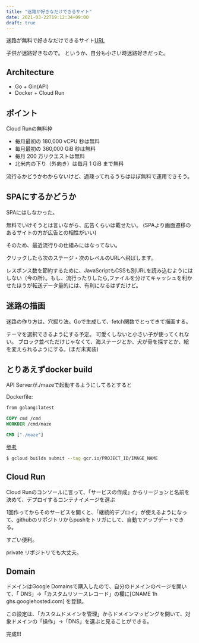 ```yaml
---
title: "迷路が好きなだけできるサイト"
date: 2021-03-22T19:12:34+09:00
draft: true
---
```


迷路が無料で好きなだけできるサイト[URL](https://maze.kokardy.net/)

子供が迷路好きなので。
というか、自分も小さい時迷路好きだった。

## Architecture

* Go + Gin(API)
* Docker + Cloud Run

## ポイント

Cloud Runの無料枠
* 毎月最初の 180,000 vCPU 秒は無料
* 毎月最初の 360,000 GiB 秒は無料
* 毎月 200 万リクエストは無料	
* 北米内の下り（外向き）は毎月 1 GiB まで無料

流行るかどうかわからないけど、過疎ってれるうちはほぼ無料で運用できそう。

## SPAにするかどうか

SPAにはしなかった。

無料でいけそうとは言いながら、広告くらいは載せたい。
(SPAより画面遷移のあるサイトの方が広告との相性がいい)

そのため、最近流行りの仕組みにはなってない。

クリックしたら次のステージ・次のレベルのURLへ飛ばします。

レスポンス数を節約するために、JavaScriptもCSSも別URLを読み込むようにはしない（今の所）。もし、流行ったりしたら,ファイルを分けてキャッシュを利かせたほうが転送データ量的には、有利になるはずだけど。

## 迷路の描画

迷路の作り方は、穴掘り法。Goで生成して、fetch関数でとってきて描画する。

テーマを選択できるようにする予定。
可愛くしないと小さい子が使ってくれない。
ブロック並べただけじゃなくて、海ステージとか、犬が骨を探すとか、絵を変えられるようにする。(まだ未実装)

## とりあえずdocker build

API Serverが./mazeで起動するようにしてるとすると

Dockerfile:
```Dockerfile
from golang:latest

COPY cmd /cmd
WORKDIR /cmd/maze

CMD ["./maze"]
```

[参考](https://cloud.google.com/build/docs/building/build-containers?hl=ja#use-dockerfile)
```bash
$ gcloud builds submit --tag gcr.io/PROJECT_ID/IMAGE_NAME
```

## Cloud Run

Cloud Runのコンソールに言って、「サービスの作成」からリージョンと名前を決めて、デプロイするコンテナイメージを選ぶ

1回作ってからそのサービスを開くと、「継続的デプロイ」が使えるようになって、githubのリポジトリからpushをトリガにして、自動でアップデートできる。

すごい便利。

private リポジトリでも大丈夫。

## Domain

ドメインはGoogle Domainsで購入したので、自分のドメインのページを開いて、「
DNS」→「カスタムリソースレコード」の欄に[CNAME 1h ghs.googlehosted.com] を登録。

この設定は、「カスタムドメインを管理」からドメインマッピングを開いて、対象ドメインの「操作」→「DNS」を選ぶと見ることができる。

完成!!!
